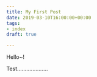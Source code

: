 ```yaml
---
title: My First Post
date: 2019-03-10T16:00:00+00:00
tags:
- index
draft: true

---
```

Hello\~!

Test....................
